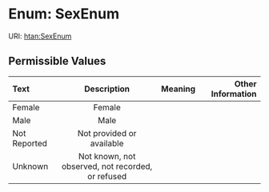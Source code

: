 
# Enum: SexEnum



URI: [htan:SexEnum](https://w3id.org/htan/SexEnum)


## Permissible Values

| Text | Description | Meaning | Other Information |
| :--- | :---: | :---: | ---: |
| Female | Female |  |  |
| Male | Male |  |  |
| Not Reported | Not provided or available |  |  |
| Unknown | Not known, not observed, not recorded, or refused |  |  |

